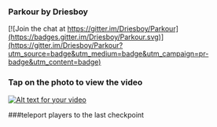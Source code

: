 ### Parkour by Driesboy

[![Join the chat at https://gitter.im/Driesboy/Parkour](https://badges.gitter.im/Driesboy/Parkour.svg)](https://gitter.im/Driesboy/Parkour?utm_source=badge&utm_medium=badge&utm_campaign=pr-badge&utm_content=badge)

### Tap on the photo to view the video

[![Alt text for your video](http://img.youtube.com/vi/L8BLJxsi6tI/0.jpg)](http://www.youtube.com/watch?v=L8BLJxsi6tI)

###teleport players to the last checkpoint
